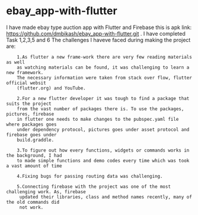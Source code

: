 # ebay_app-with-flutter
I have made ebay type auction app with Flutter and Firebase
this is apk link: https://github.com/dmbikash/ebay_app-with-flutter.git .
I have completed Task 1,2,3,5 and 6
The challenges I haveve faced during making the project are:





        1.As flutter a new frame-work there are very few reading materials as well 
        as watching materials can be found, it was challenging to learn a new framework.
        The necessary information were taken from stack over flow, flutter official websit
        (flutter.org) and YouTube.

        2.For a new flutter developer it was tough to find a package that suits the project
        from the vast number of packages there is. To use the packages, pictures, firebase
        in flutter one needs to make changes to the pubspec.yaml file where packages goes 
        under dependency protocol, pictures goes under asset protocol and firebase goes under
        build.graddle. 

        3.To figure out how every functions, widgets or commands works in the background, I had
        to made simple functions and demo codes every time which was took a vast amount of time

        4.Fixing bugs for passing routing data was challenging.

        5.Connecting firebase with the project was one of the most challenging work. As, firebase
         updated their libraries, class and method names recently, many of the old commands did
         not work. 
         
      

